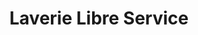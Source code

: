 ---
title: "Laverie Libre Service"
url: /bellerive-sur-allier/laverie-libre-service/
shop: blanchisserie
---